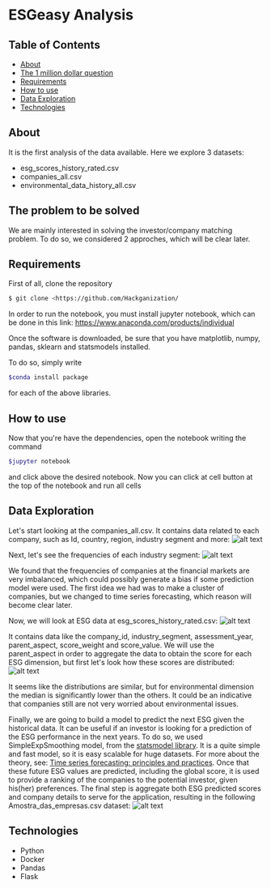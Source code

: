 # ESGeasy Analysis
## Table of Contents
<!--ts-->
- [About](#about)
- [The 1 million dollar question](##The-problem)
- [Requirements](#requirements)
- [How to use](#how-to-use)
- [Data Exploration](#data)
- [Technologies](#technologies)
<!--te-->

## About

It is the first analysis of the data available. Here we explore 3 datasets: 
- esg_scores_history_rated.csv
- companies_all.csv
- environmental_data_history_all.csv

## The problem to be solved

We are mainly interested in solving the investor/company matching problem. To do so, we considered 2 approches,
which will be clear later.

## Requirements

First of all, clone the repository
```bash
$ git clone <https://github.com/Hackganization/
```
In order to run the notebook, you must install jupyter notebook, which can be done in this link:
<a href="https://www.anaconda.com/products/individual">https://www.anaconda.com/products/individual</a>

Once the software is downloaded, be sure that you have matplotlib, numpy, pandas, sklearn and statsmodels installed. 

To do so, simply write 
```bash
$conda install package
```
for each of the above libraries.

## How to use

Now that you're have the dependencies, open the notebook writing the command 
```bash
$jupyter notebook 
```
and click above the desired notebook. Now you can click at cell button at the top of the notebook and run
all cells

## Data Exploration

Let's start looking at the companies_all.csv. It contains data related to each company, such as Id, country, region, industry segment and more:
![alt text](https://github.com/Hackganization/Analysis/blob/main/companies.png?raw=true)

Next, let's see the frequencies of each industry segment:
![alt text](https://github.com/Hackganization/Analysis/blob/main/frequencias_bolsa.png?raw=true)

We found that the frequencies of companies at the financial markets are very imbalanced, which could possibly generate a bias if some prediction model were used. The first idea we had was to make a cluster of companies, but we changed to time series forecasting, which reason will become clear later.

Now, we will look at ESG data at esg_scores_history_rated.csv:
![alt text](https://github.com/Hackganization/Analysis/blob/main/esg_dataset.png?raw=true)

It contains data like the company_id, industry_segment, assessment_year, parent_aspect, score_weight and score_value. We will use the parent_aspect in order to aggregate the data to obtain the score for each ESG dimension, but first let's look how these scores are distributed:
![alt text](https://github.com/Hackganization/Analysis/blob/main/boxplot.png?raw=true)

It seems like the distributions are similar, but for environmental dimension the median is significantly lower than the others. It could be an indicative that companies still are not very worried
about environmental issues.

Finally, we are going to build a model to predict the next ESG given the historical data. It can be useful if an investor is looking for a prediction of the ESG performance in the next years. To do so, we used SimpleExpSmoothing model, from the <a href=https://www.statsmodels.org/stable/tsa.html>statsmodel library</a>. It is a quite simple and fast model, so it is easy scalable for huge datasets. For more about the theory, see: <a href=https://otexts.com/fpp2>Time series forecasting: principles and practices</a>. Once that these future ESG values are predicted, including the global score, it is used to provide a ranking of the companies to the potential investor, given his(her) preferences. The final step is aggregate both ESG predicted scores and company details to serve for the application, resulting in the following Amostra_das_empresas.csv dataset:
![alt text](https://github.com/Hackganization/Analysis/blob/main/esg_scores.png?raw=true) 

## Technologies

- Python
- Docker
- Pandas
- Flask